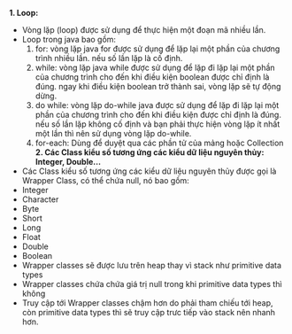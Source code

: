 **1. Loop:**
   - Vòng lặp (loop) được sử dụng để thực hiện một đoạn mã nhiều lần.
   - Loop trong java bao gồm:
     1. for: vòng lặp java for được sử dụng để lặp lại một phần của chương trình nhiều lần. nếu số lần lặp là cố định.
     2. while: vòng lặp java while được sử dụng để lặp đi lặp lại một phần của chương trình cho đến khi điều kiện boolean được chỉ định là đúng. ngay khi điều kiện boolean trở thành sai, vòng lặp sẽ tự động dừng.
     3. do while: vòng lặp do-while java được sử dụng để lặp đi lặp lại một phần của chương trình cho đến khi điều kiện được chỉ định là đúng. nếu số lần lặp không cố định và bạn phải thực hiện vòng lặp ít nhất một lần thì nên sử dụng vòng lặp do-while.
     4. for-each: Dùng để duyệt qua các phần tử của mảng hoặc Collection
**2. Các Class kiểu số tương ứng các kiểu dữ liệu nguyên thủy: Integer, Double…**
-  Các Class kiểu số tương ứng các kiểu dữ liệu nguyên thủy được gọi là Wrapper Class, có thể chứa null, nó bao gồm:
  - Integer
  - Character
  - Byte
  - Short
  - Long
  - Float
  - Double
  - Boolean
- Wrapper classes sẽ được lưu trên heap thay vì stack như primitive data types
- Wrapper classes chứa chứa giá trị null trong khi primitive data types thì không
- Truy cập tới Wrapper classes chậm hơn do phải tham chiếu tới heap, còn primitive data types thì sẽ truy cập trưc tiếp vào stack nên nhanh hơn.
